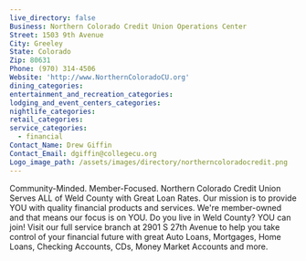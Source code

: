 ```yaml
---
live_directory: false
Business: Northern Colorado Credit Union Operations Center
Street: 1503 9th Avenue
City: Greeley
State: Colorado
Zip: 80631
Phone: (970) 314-4506
Website: 'http://www.NorthernColoradoCU.org'
dining_categories:
entertainment_and_recreation_categories:
lodging_and_event_centers_categories:
nightlife_categories:
retail_categories:
service_categories:
  - financial
Contact_Name: Drew Giffin
Contact_Email: dgiffin@collegecu.org
Logo_image_path: /assets/images/directory/northerncoloradocredit.png
---
```



Community-Minded. Member-Focused. Northern Colorado Credit Union Serves ALL of Weld County with Great Loan Rates. Our mission is to provide YOU with quality financial products and services. We're member-owned and that means our focus is on YOU. Do you live in Weld County? YOU can join! Visit our full service branch at 2901 S 27th Avenue to help you take control of your financial future with great Auto Loans, Mortgages, Home Loans, Checking Accounts, CDs, Money Market Accounts and more.